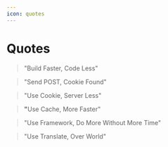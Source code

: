 ```yaml
---
icon: quotes
---
```


# Quotes

> "Build Faster, Code Less"

> "Send POST, Cookie Found"

> "Use Cookie, Server Less"

> **"**&#x55;se Cache, More Faster"

> "Use Framework, Do More Without More Time"

> "Use Translate, Over World"

